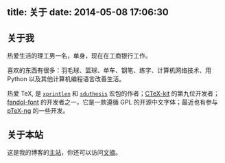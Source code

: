 title: 关于
date: 2014-05-08 17:06:30
---

## 关于我

热爱生活的理工男一名，单身，现在在工商银行工作。

喜欢的东西有很多：羽毛球、篮球、单车、钢笔、练字、计算机网络技术、用 Python 以及其他计算机编程语言改善生活。

热爱 TeX, 是 [`xprintlen`][xprintlen] 和 [`sduthesis`][sduthesis] 宏包的作者；[CTeX-kit][CTeX-kit] 的第九位开发者；[fandol-font][fandol-font] 的开发者之一，它是一款遵循 GPL 的开源中文字体；最近也有参与 [pTeX-ng][pTeX-ng] 的一些开发。

## 关于本站

这是我的博客的[主站][blog]，你还可以访问[文摘][collect]。

[CTeX-kit]: https://code.google.com/p/ctex-kit/
[fandol-font]: https://code.google.com/p/fandol-font/
[pTeX-ng]: https://github.com/clerkma/ptex-ng
[blog]: /
[collect]: http://collect.liam0205.me
[xprintlen]: http://www.ctan.org/pkg/xprintlen
[sduthesis]: http://www.ctan.org/pkg/sduthesis
